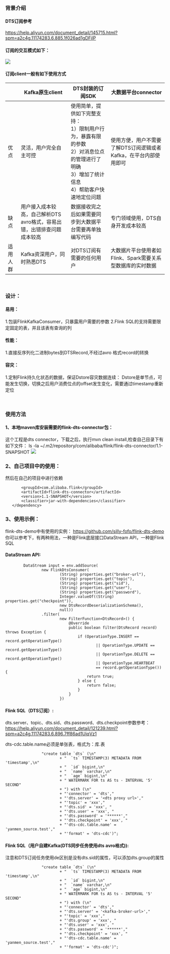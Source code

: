 ### 背景介绍

#### DTS订阅参考
https://help.aliyun.com/document_detail/145715.html?spm=a2c4g.11174283.6.885.1f026ad1gDFilP

#### 订阅的交互模式如下：
![](https://img-blog.csdnimg.cn/2021052811415379.png?x-oss-process=image/watermark,type_ZmFuZ3poZW5naGVpdGk,shadow_10,text_aHR0cHM6Ly9ibG9nLmNzZG4ubmV0L05pcHBsZXI=,size_16,color_FFFFFF,t_70#pic_center)

#### 订阅client一般有如下使用方式

|  |  Kafka原生client   | DTS封装的订阅SDK  | 大数据平台connector
| --- |  ----  | ----  |--- |
| 优点  | 灵活，用户完全自主可控 |使用简单，提供如下完整支持：<br>1）限制用户行为，暴露有限的参数 <br>2）对消息位点的管理进行了明确 <br> 3）增加了统计信息 <br> 4）帮助客户快速地定位问题 |使用方便，用户不需要了解DTS订阅逻辑或者Kafka，在平台内部使用即可 |
| 缺点  | 用户接入成本较高，自己解析DTS avro格式，容易出错，出错排查问题成本较高 |数据接收完之后如果需要同步到大数据平台需要再单独编写代码 |专门领域使用，DTS自身开发成本较高 |
| 适用人群  | Kafka资深用户，同时熟悉DTS |对DTS订阅有需要的任何用户 |大数据片平台使用者如Flink、Spark需要关系型数据库的实时数据 |

<br>

### 设计：

#### 易用：
1.包装FlinkKafkaConsumer，只暴露用户需要的参数
2.Flink SQL的支持需要限定固定的表，并且该表有查询的列
#### 性能：
1.直接反序列化二进制bytes到DTSRecord,不经过avro 格式record的转换
#### 容灾：
1.定制Flink持久化状态的数据，保证Dstore容灾数据连续：
Dstore是单节点，可能发生切换，切换之后用户消费位点的offset发生变化，需要通过timestamp重新定位

<br>

### 使用方法

#### 1、本地maven库安装需要的flink-dts-connector包：
这个工程是dts connector，下载之后，执行mvn clean install,检查自己目录下有如下文件：
ls -la ~/.m2/repository/com/alibaba/flink/flink-dts-connector/1.1-SNAPSHOT
![](https://img-blog.csdnimg.cn/20210528114129954.png?x-oss-process=image/watermark,type_ZmFuZ3poZW5naGVpdGk,shadow_10,text_aHR0cHM6Ly9ibG9nLmNzZG4ubmV0L05pcHBsZXI=,size_16,color_FFFFFF,t_70#pic_center)

### 2、自己项目中的使用：
然后在自己的项目中进行依赖
```<dependency>
       <groupId>com.alibaba.flink</groupId>
       <artifactId>flink-dts-connector</artifactId>
       <version>1.1-SNAPSHOT</version>
       <classifier>jar-with-dependencies</classifier>
   </dependency>

```


### 3、使用示例：

flink-dts-demo中有使用的实例： https://github.com/silly-fofo/flink-dts-demo 你可以参考下，有两种用法，一种是Flink底层接口DataStream API，一种是Flink SQL

#### DataStream API:

```
        DataStream input = env.addSource(
                new FlinkDtsConsumer(
                        (String) properties.get("broker-url"),
                        (String) properties.get("topic"),
                        (String) properties.get("sid"),
                        (String) properties.get("user"),
                        (String) properties.get("password"),
                        Integer.valueOf((String) properties.get("checkpoint")),
                        new DtsRecordDeserializationSchema(),
                        null))
                .filter(
                        new FilterFunction<DtsRecord>() {
                            @Override
                            public boolean filter(DtsRecord record) throws Exception {
                                if (OperationType.INSERT == record.getOperationType()
                                        || OperationType.UPDATE == record.getOperationType()
                                        || OperationType.DELETE == record.getOperationType()
                                        || OperationType.HEARTBEAT
                                        == record.getOperationType()) {
                                    return true;
                                } else {
                                    return false;
                                }
                            }
                        })
```

#### Flink SQL（DTS订阅）:

dts.server、topic、dts.sid、dts.password、dts.checkpoint参数参考：
https://help.aliyun.com/document_detail/121239.html?spm=a2c4g.11174283.6.896.7ff86ad1UiqVz1

dts-cdc.table.name必须是单张表，格式为：库.表

```
                "create table `dts` (\n"
                        + "  `ts` TIMESTAMP(3) METADATA FROM 'timestamp',\n"
                        + "  `id` bigint,\n"
                        + "  `name` varchar,\n"
                        + "  `age` bigint,\n"
                        + " WATERMARK FOR ts AS ts - INTERVAL '5' SECOND"
                        + ") with (\n"
                        + "'connector' = 'dts',"
                        + "'dts.server' = '<dts proxy url>',"
                        + "'topic' = 'xxx',"
                        + "'dts.sid' = 'xxx', "
                        + "'dts.user' = 'xxx', "
                        + "'dts.password' = '******',"
                        + "'dts.checkpoint' = 'xxx', "
                        + "'dts-cdc.table.name' = 'yanmen_source.test',"
                        + "'format' = 'dts-cdc')";
```

#### Flink SQL（用户自建Kafka(DTS同步任务使用dts avro格式)):

注意和DTS订阅任务使用de区别是没有dts.sid的属性，可以添加dts.group的属性

```
                "create table `dts` (\n"
                        + "  `ts` TIMESTAMP(3) METADATA FROM 'timestamp',\n"
                        + "  `id` bigint,\n"
                        + "  `name` varchar,\n"
                        + "  `age` bigint,\n"
                        + " WATERMARK FOR ts AS ts - INTERVAL '5' SECOND"
                        + ") with (\n"
                        + "'connector' = 'dts',"
                        + "'dts.server' = '<kafka-broker-url>',"
                        + "'topic' = 'xxx',"
                        + "'dts.group' = 'xxx', "
                        + "'dts.user' = 'xxx', "
                        + "'dts.password' = '******',"
                        + "'dts.checkpoint' = 'xxx', "
                        + "'dts-cdc.table.name' = 'yanmen_source.test',"
                        + "'format' = 'dts-cdc')";
```
